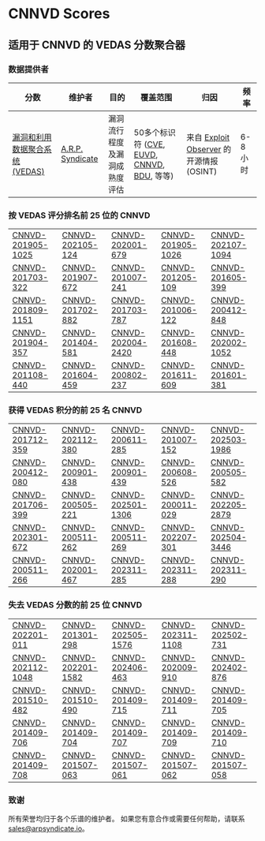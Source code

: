 
# CNNVD Scores
## 适用于 CNNVD 的 VEDAS 分数聚合器

### 数据提供者
| 分数 | 维护者 | 目的 | 覆盖范围 | 归因 | 频率 |
| ----- | ---------- | ------- | -------- | ----------- | --------- |
| [漏洞和利用数据聚合系统 (VEDAS)](https://vedas.arpsyndicate.io) | [A.R.P. Syndicate](https://www.arpsyndicate.io) | 漏洞流行程度及漏洞成熟度评估 | 50多个标识符 ([CVE](https://github.com/ARPSyndicate/cve-scores), [EUVD](https://github.com/ARPSyndicate/euvd-scores), [CNNVD](https://github.com/ARPSyndicate/cnnvd-scores), [BDU](https://github.com/ARPSyndicate/bdu-scores), 等等) | 来自 [Exploit Observer](https://www.exploit.observer) 的开源情报 (OSINT) | 6-8小时 |



<h3>按 VEDAS 评分排名前 25 位的 CNNVD</h3>

<table>
  <tr>
    <td><a href='https://vedas.arpsyndicate.io/?vuln=CNNVD-201905-1025'>CNNVD-201905-1025</a></td>
    <td><a href='https://vedas.arpsyndicate.io/?vuln=CNNVD-202105-124'>CNNVD-202105-124</a></td>
    <td><a href='https://vedas.arpsyndicate.io/?vuln=CNNVD-202001-679'>CNNVD-202001-679</a></td>
    <td><a href='https://vedas.arpsyndicate.io/?vuln=CNNVD-201905-1026'>CNNVD-201905-1026</a></td>
    <td><a href='https://vedas.arpsyndicate.io/?vuln=CNNVD-202107-1094'>CNNVD-202107-1094</a></td>
  </tr>
  <tr>
    <td><a href='https://vedas.arpsyndicate.io/?vuln=CNNVD-201703-322'>CNNVD-201703-322</a></td>
    <td><a href='https://vedas.arpsyndicate.io/?vuln=CNNVD-201907-672'>CNNVD-201907-672</a></td>
    <td><a href='https://vedas.arpsyndicate.io/?vuln=CNNVD-201007-241'>CNNVD-201007-241</a></td>
    <td><a href='https://vedas.arpsyndicate.io/?vuln=CNNVD-201205-109'>CNNVD-201205-109</a></td>
    <td><a href='https://vedas.arpsyndicate.io/?vuln=CNNVD-201605-399'>CNNVD-201605-399</a></td>
  </tr>
  <tr>
    <td><a href='https://vedas.arpsyndicate.io/?vuln=CNNVD-201809-1151'>CNNVD-201809-1151</a></td>
    <td><a href='https://vedas.arpsyndicate.io/?vuln=CNNVD-201702-882'>CNNVD-201702-882</a></td>
    <td><a href='https://vedas.arpsyndicate.io/?vuln=CNNVD-201703-787'>CNNVD-201703-787</a></td>
    <td><a href='https://vedas.arpsyndicate.io/?vuln=CNNVD-201006-122'>CNNVD-201006-122</a></td>
    <td><a href='https://vedas.arpsyndicate.io/?vuln=CNNVD-200412-848'>CNNVD-200412-848</a></td>
  </tr>
  <tr>
    <td><a href='https://vedas.arpsyndicate.io/?vuln=CNNVD-201904-357'>CNNVD-201904-357</a></td>
    <td><a href='https://vedas.arpsyndicate.io/?vuln=CNNVD-201404-581'>CNNVD-201404-581</a></td>
    <td><a href='https://vedas.arpsyndicate.io/?vuln=CNNVD-202004-2420'>CNNVD-202004-2420</a></td>
    <td><a href='https://vedas.arpsyndicate.io/?vuln=CNNVD-201608-448'>CNNVD-201608-448</a></td>
    <td><a href='https://vedas.arpsyndicate.io/?vuln=CNNVD-202002-1052'>CNNVD-202002-1052</a></td>
  </tr>
  <tr>
    <td><a href='https://vedas.arpsyndicate.io/?vuln=CNNVD-201108-440'>CNNVD-201108-440</a></td>
    <td><a href='https://vedas.arpsyndicate.io/?vuln=CNNVD-201604-459'>CNNVD-201604-459</a></td>
    <td><a href='https://vedas.arpsyndicate.io/?vuln=CNNVD-200802-237'>CNNVD-200802-237</a></td>
    <td><a href='https://vedas.arpsyndicate.io/?vuln=CNNVD-201611-609'>CNNVD-201611-609</a></td>
    <td><a href='https://vedas.arpsyndicate.io/?vuln=CNNVD-201601-381'>CNNVD-201601-381</a></td>
  </tr>
</table>


<h3>获得 VEDAS 积分的前 25 名 CNNVD</h3>

<table>
  <tr>
    <td><a href='https://vedas.arpsyndicate.io/?vuln=CNNVD-201712-359'>CNNVD-201712-359</a></td>
    <td><a href='https://vedas.arpsyndicate.io/?vuln=CNNVD-202112-380'>CNNVD-202112-380</a></td>
    <td><a href='https://vedas.arpsyndicate.io/?vuln=CNNVD-200611-285'>CNNVD-200611-285</a></td>
    <td><a href='https://vedas.arpsyndicate.io/?vuln=CNNVD-201007-152'>CNNVD-201007-152</a></td>
    <td><a href='https://vedas.arpsyndicate.io/?vuln=CNNVD-202503-1986'>CNNVD-202503-1986</a></td>
  </tr>
  <tr>
    <td><a href='https://vedas.arpsyndicate.io/?vuln=CNNVD-200412-080'>CNNVD-200412-080</a></td>
    <td><a href='https://vedas.arpsyndicate.io/?vuln=CNNVD-200901-438'>CNNVD-200901-438</a></td>
    <td><a href='https://vedas.arpsyndicate.io/?vuln=CNNVD-200901-439'>CNNVD-200901-439</a></td>
    <td><a href='https://vedas.arpsyndicate.io/?vuln=CNNVD-200608-526'>CNNVD-200608-526</a></td>
    <td><a href='https://vedas.arpsyndicate.io/?vuln=CNNVD-200505-582'>CNNVD-200505-582</a></td>
  </tr>
  <tr>
    <td><a href='https://vedas.arpsyndicate.io/?vuln=CNNVD-201706-399'>CNNVD-201706-399</a></td>
    <td><a href='https://vedas.arpsyndicate.io/?vuln=CNNVD-200505-221'>CNNVD-200505-221</a></td>
    <td><a href='https://vedas.arpsyndicate.io/?vuln=CNNVD-202501-1306'>CNNVD-202501-1306</a></td>
    <td><a href='https://vedas.arpsyndicate.io/?vuln=CNNVD-200011-029'>CNNVD-200011-029</a></td>
    <td><a href='https://vedas.arpsyndicate.io/?vuln=CNNVD-202205-2879'>CNNVD-202205-2879</a></td>
  </tr>
  <tr>
    <td><a href='https://vedas.arpsyndicate.io/?vuln=CNNVD-202301-672'>CNNVD-202301-672</a></td>
    <td><a href='https://vedas.arpsyndicate.io/?vuln=CNNVD-200511-262'>CNNVD-200511-262</a></td>
    <td><a href='https://vedas.arpsyndicate.io/?vuln=CNNVD-200511-269'>CNNVD-200511-269</a></td>
    <td><a href='https://vedas.arpsyndicate.io/?vuln=CNNVD-202207-301'>CNNVD-202207-301</a></td>
    <td><a href='https://vedas.arpsyndicate.io/?vuln=CNNVD-202504-3446'>CNNVD-202504-3446</a></td>
  </tr>
  <tr>
    <td><a href='https://vedas.arpsyndicate.io/?vuln=CNNVD-200511-266'>CNNVD-200511-266</a></td>
    <td><a href='https://vedas.arpsyndicate.io/?vuln=CNNVD-202001-467'>CNNVD-202001-467</a></td>
    <td><a href='https://vedas.arpsyndicate.io/?vuln=CNNVD-202311-285'>CNNVD-202311-285</a></td>
    <td><a href='https://vedas.arpsyndicate.io/?vuln=CNNVD-202311-288'>CNNVD-202311-288</a></td>
    <td><a href='https://vedas.arpsyndicate.io/?vuln=CNNVD-202311-290'>CNNVD-202311-290</a></td>
  </tr>
</table>


<h3>失去 VEDAS 分数的前 25 位 CNNVD</h3>

<table>
  <tr>
    <td><a href='https://vedas.arpsyndicate.io/?vuln=CNNVD-202201-011'>CNNVD-202201-011</a></td>
    <td><a href='https://vedas.arpsyndicate.io/?vuln=CNNVD-201301-298'>CNNVD-201301-298</a></td>
    <td><a href='https://vedas.arpsyndicate.io/?vuln=CNNVD-202505-1576'>CNNVD-202505-1576</a></td>
    <td><a href='https://vedas.arpsyndicate.io/?vuln=CNNVD-202311-1108'>CNNVD-202311-1108</a></td>
    <td><a href='https://vedas.arpsyndicate.io/?vuln=CNNVD-202502-731'>CNNVD-202502-731</a></td>
  </tr>
  <tr>
    <td><a href='https://vedas.arpsyndicate.io/?vuln=CNNVD-202112-1048'>CNNVD-202112-1048</a></td>
    <td><a href='https://vedas.arpsyndicate.io/?vuln=CNNVD-202201-1582'>CNNVD-202201-1582</a></td>
    <td><a href='https://vedas.arpsyndicate.io/?vuln=CNNVD-202406-463'>CNNVD-202406-463</a></td>
    <td><a href='https://vedas.arpsyndicate.io/?vuln=CNNVD-202009-910'>CNNVD-202009-910</a></td>
    <td><a href='https://vedas.arpsyndicate.io/?vuln=CNNVD-202402-876'>CNNVD-202402-876</a></td>
  </tr>
  <tr>
    <td><a href='https://vedas.arpsyndicate.io/?vuln=CNNVD-201510-482'>CNNVD-201510-482</a></td>
    <td><a href='https://vedas.arpsyndicate.io/?vuln=CNNVD-201510-490'>CNNVD-201510-490</a></td>
    <td><a href='https://vedas.arpsyndicate.io/?vuln=CNNVD-201409-715'>CNNVD-201409-715</a></td>
    <td><a href='https://vedas.arpsyndicate.io/?vuln=CNNVD-201409-711'>CNNVD-201409-711</a></td>
    <td><a href='https://vedas.arpsyndicate.io/?vuln=CNNVD-201409-705'>CNNVD-201409-705</a></td>
  </tr>
  <tr>
    <td><a href='https://vedas.arpsyndicate.io/?vuln=CNNVD-201409-706'>CNNVD-201409-706</a></td>
    <td><a href='https://vedas.arpsyndicate.io/?vuln=CNNVD-201409-704'>CNNVD-201409-704</a></td>
    <td><a href='https://vedas.arpsyndicate.io/?vuln=CNNVD-201409-707'>CNNVD-201409-707</a></td>
    <td><a href='https://vedas.arpsyndicate.io/?vuln=CNNVD-201409-709'>CNNVD-201409-709</a></td>
    <td><a href='https://vedas.arpsyndicate.io/?vuln=CNNVD-201409-710'>CNNVD-201409-710</a></td>
  </tr>
  <tr>
    <td><a href='https://vedas.arpsyndicate.io/?vuln=CNNVD-201409-708'>CNNVD-201409-708</a></td>
    <td><a href='https://vedas.arpsyndicate.io/?vuln=CNNVD-201507-063'>CNNVD-201507-063</a></td>
    <td><a href='https://vedas.arpsyndicate.io/?vuln=CNNVD-201507-061'>CNNVD-201507-061</a></td>
    <td><a href='https://vedas.arpsyndicate.io/?vuln=CNNVD-201507-062'>CNNVD-201507-062</a></td>
    <td><a href='https://vedas.arpsyndicate.io/?vuln=CNNVD-201507-058'>CNNVD-201507-058</a></td>
  </tr>
</table>


### 致谢
所有荣誉均归于各个乐谱的维护者。
如果您有意合作或需要任何帮助，请联系 [sales@arpsyndicate.io](mailto:sales@arpsyndicate.io)。

